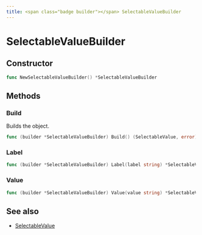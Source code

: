 ```yaml
---
title: <span class="badge builder"></span> SelectableValueBuilder
---
```

# <span class="badge builder"></span> SelectableValueBuilder

## Constructor

```go
func NewSelectableValueBuilder() *SelectableValueBuilder
```
## Methods

### <span class="badge object-method"></span> Build

Builds the object.

```go
func (builder *SelectableValueBuilder) Build() (SelectableValue, error)
```

### <span class="badge object-method"></span> Label

```go
func (builder *SelectableValueBuilder) Label(label string) *SelectableValueBuilder
```

### <span class="badge object-method"></span> Value

```go
func (builder *SelectableValueBuilder) Value(value string) *SelectableValueBuilder
```

## See also

 * <span class="badge object-type-struct"></span> [SelectableValue](./object-SelectableValue.md)

